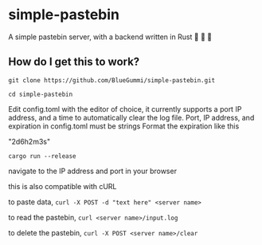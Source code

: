 # simple-pastebin
A simple pastebin server, with a backend written in Rust  🚀 🚀 🚀

## How do I get this to work?

``git clone https://github.com/BlueGummi/simple-pastebin.git``

``cd simple-pastebin``

Edit config.toml with the editor of choice, it currently supports a port IP address, and a time to automatically clear the log file.
Port, IP address, and expiration in config.toml must be strings
Format the expiration like this

"2d6h2m3s"

``cargo run --release``

navigate to the IP address and port in your browser

this is also compatible with cURL

to paste data,
``curl -X POST -d "text here" <server name>``

to read the pastebin,
``curl <server name>/input.log``

to delete the pastebin,
``curl -X POST <server name>/clear``
